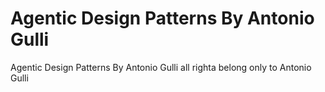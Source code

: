 # Agentic Design Patterns By Antonio Gulli
Agentic Design Patterns
By Antonio Gulli
all righta belong only to Antonio Gulli
